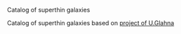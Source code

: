 Catalog of superthin galaxies

Catalog of superthin galaxies based on [project of U.Glahna](http://www.deepsky-visuell.de/Projekte/SuperthinG.htm)
